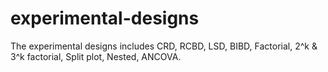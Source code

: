 # experimental-designs
The experimental designs includes CRD, RCBD, LSD, BIBD, Factorial, 2^k &amp; 3^k factorial, Split plot, Nested, ANCOVA.
